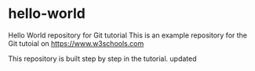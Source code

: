 # hello-world
Hello World repository for Git tutorial
This is an example repository for the Git tutoial on https://www.w3schools.com

This repository is built step by step in the tutorial.
updated
